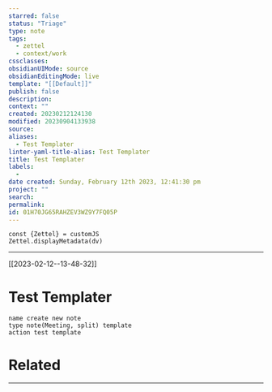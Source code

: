 ```yaml
---
starred: false
status: "Triage"
type: note
tags:
  - zettel
  - context/work
cssclasses: 
obsidianUIMode: source
obsidianEditingMode: live
template: "[[Default]]"
publish: false
description: 
context: ""
created: 20230212124130
modified: 20230904133938
source: 
aliases:
  - Test Templater
linter-yaml-title-alias: Test Templater
title: Test Templater
labels:
  - 
date created: Sunday, February 12th 2023, 12:41:30 pm
project: ""
search: 
permalink: 
id: 01H70JG65RAHZEV3WZ9Y7FQ05P
---
```


```dataviewjs
const {Zettel} = customJS
Zettel.displayMetadata(dv)
```
---

[[2023-02-12--13-48-32]]

# Test Templater


```
name create new note
type note(Meeting, split) template
action test template
```

# Related

---
